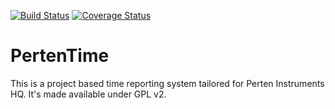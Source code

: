 [![Build Status](https://secure.travis-ci.org/JohanGovers/PertenTime.png?branch=master)](https://travis-ci.org/JohanGovers/PertenTime.png?branch=master) [![Coverage Status](https://coveralls.io/repos/JohanGovers/PertenTime/badge.png)](https://coveralls.io/r/JohanGovers/PertenTime)

# PertenTime
This is a project based time reporting system tailored for Perten Instruments HQ. It's made available under GPL v2.
